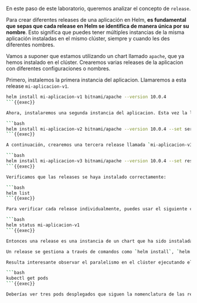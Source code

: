 En este paso de este laboratorio, queremos analizar el concepto de `release`.

Para crear diferentes releases de una aplicación en Helm, **es fundamental que sepas que cada release en Helm se identifica de manera única por su nombre**. Esto significa que puedes tener múltiples instancias de la misma aplicación instaladas en el mismo clúster, siempre y cuando les des diferentes nombres. 

Vamos a suponer que estamos utilizando un chart llamado `apache`, que ya hemos instalado en el clúster. Crearemos varias releases de la aplicacion con diferentes configuraciones o nombres.

Primero, instalemos la primera instancia del aplicacion. Llamaremos a esta release `mi-aplicacion-v1`.

```bash
helm install mi-aplicacion-v1 bitnami/apache --version 10.0.4
```{{exec}}

Ahora, instalaremos una segunda instancia del aplicacion. Esta vez la llamaremos `mi-aplicacion-v2`. Podemos también personalizar algunos valores para esta release.

```bash
helm install mi-aplicacion-v2 bitnami/apache --version 10.0.4 --set service.type=NodePort
```{{exec}}

A continuación, crearemos una tercera release llamada `mi-aplicacion-v3`, esta vez configurando un recurso de límites de CPU.

```bash
helm install mi-aplicacion-v3 bitnami/apache --version 10.0.4 --set resources.limits.cpu=500m
```{{exec}}

Verificamos que las releases se haya instalado correctamente:

```bash
helm list
```{{exec}}

Para verificar cada release individualmente, puedes usar el siguiente comando:

```bash
helm status mi-aplicacion-v1
```{{exec}}

Entonces una release es una instancia de un chart que ha sido instalada en un clúster de Kubernetes utilizando Helm. Representa una implementación concreta de una aplicación en el clúster, basada en un chart (paquete de Helm) y configurada con valores específicos.

Un release se gestiona a través de comandos como `helm install`, `helm upgrade`, y `helm uninstall`.

Resulta interesante observar el paralelismo en el clúster ejecutando el siguiente comando:

```bash
kubectl get pods
```{{exec}}

Deberías ver tres pods desplegados que siguen la nomenclatura de las releases.